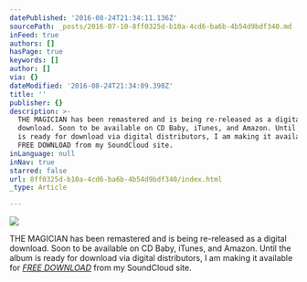 ```yaml
---
datePublished: '2016-08-24T21:34:11.136Z'
sourcePath: _posts/2016-07-10-8ff0325d-b10a-4cd6-ba6b-4b54d9bdf340.md
inFeed: true
authors: []
hasPage: true
keywords: []
author: []
via: {}
dateModified: '2016-08-24T21:34:09.398Z'
title: ''
publisher: {}
description: >-
  THE MAGICIAN has been remastered and is being re-released as a digital
  download. Soon to be available on CD Baby, iTunes, and Amazon. Until the album
  is ready for download via digital distributors, I am making it available for
  FREE DOWNLOAD from my SoundCloud site.
inLanguage: null
inNav: true
starred: false
url: 8ff0325d-b10a-4cd6-ba6b-4b54d9bdf340/index.html
_type: Article

---
```

![](https://the-grid-user-content.s3-us-west-2.amazonaws.com/ae9533b1-78ea-4682-94ae-a96ff9a33dfb.jpg)

THE MAGICIAN has been remastered and is being re-released as a digital download. Soon to be available on CD Baby, iTunes, and Amazon. Until the album is ready for download via digital distributors, I am making it available for _[FREE DOWNLOAD][0]_ from my SoundCloud site.

[0]: https://soundcloud.com/robert-aeolus-myers/sets/the-magician-remastered "THE MAGICIAN"